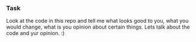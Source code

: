 ### Task
Look at the code in this repo and tell me what looks good to you, what you would change, what is you opinion about certain things. 
Lets talk about the code and yur opinion. :)
